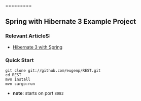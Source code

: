 =========

## Spring with Hibernate 3 Example Project

 
### Relevant ArticleS: 
- [Hibernate 3 with Spring](http://www.nklkarthi.com/hibernate3-spring)


### Quick Start

```
git clone git://github.com/eugenp/REST.git
cd REST
mvn install
mvn cargo:run
```

- **note**: starts on port `8082`
